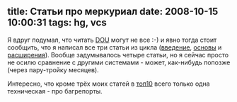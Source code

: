 title: Статьи про меркуриал
date: 2008-10-15 10:00:31
tags: hg, vcs
----


Я вдруг подумал, что читать [DOU][] могут не все :-) и явно тогда стоит сообщить, что я написал все три статьи из цикла ([введение][1], [основы][2] и [расширения][3]). Вообще задумывалось четыре статьи, но я сейчас просто не осилю сравнение с другими системами - может, как-нибудь попозже (через пару-тройку месяцев).

Интересно, что кроме трёх моих статей в [топ10][4] всего только одна техническая - про багрепорты.

[DOU]: http://www.developers.org.ua/
[1]: http://www.developers.org.ua/archives/piranha/2008/07/09/mercurial-step-by-step-dvcs-intro/
[2]: http://www.developers.org.ua/archives/piranha/2008/08/06/mercurial-basics/
[3]: http://www.developers.org.ua/archives/piranha/2008/10/06/mercurial-extensions/
[4]: http://www.developers.org.ua/blog/top50/
